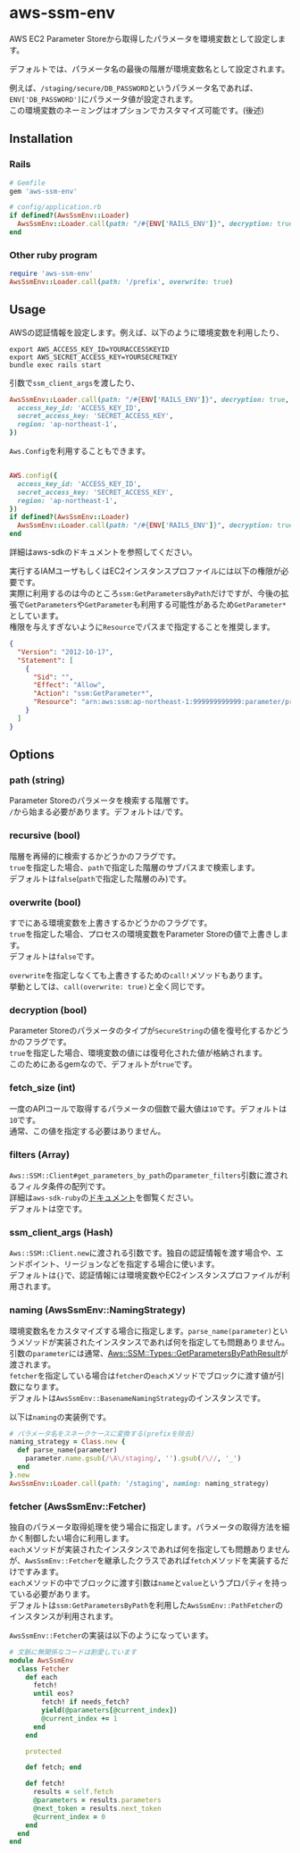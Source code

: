 # aws-ssm-env

AWS EC2 Parameter Storeから取得したパラメータを環境変数として設定します。  

デフォルトでは、パラメータ名の最後の階層が環境変数名として設定されます。  

例えば、`/staging/secure/DB_PASSWORD`というパラメータ名であれば、`ENV['DB_PASSWORD']`にパラメータ値が設定されます。  
この環境変数のネーミングはオプションでカスタマイズ可能です。(後述)

## Installation

### Rails

```ruby
# Gemfile
gem 'aws-ssm-env'
```

```ruby
# config/application.rb
if defined?(AwsSsmEnv::Loader)
  AwsSsmEnv::Loader.call(path: "/#{ENV['RAILS_ENV']}", decryption: true)
end
```

### Other ruby program

```ruby
require 'aws-ssm-env'
AwsSsmEnv::Loader.call(path: '/prefix', overwrite: true)
```

## Usage

AWSの認証情報を設定します。例えば、以下のように環境変数を利用したり、

```shell
export AWS_ACCESS_KEY_ID=YOURACCESSKEYID
export AWS_SECRET_ACCESS_KEY=YOURSECRETKEY
bundle exec rails start
```

引数で`ssm_client_args`を渡したり、

```ruby
AwsSsmEnv::Loader.call(path: "/#{ENV['RAILS_ENV']}", decryption: true, ssm_client_args: {
  access_key_id: 'ACCESS_KEY_ID',
  secret_access_key: 'SECRET_ACCESS_KEY',
  region: 'ap-northeast-1',
})

```

`Aws.Config`を利用することもできます。

```ruby

AWS.config({
  access_key_id: 'ACCESS_KEY_ID',
  secret_access_key: 'SECRET_ACCESS_KEY',
  region: 'ap-northeast-1',
})
if defined?(AwsSsmEnv::Loader)
  AwsSsmEnv::Loader.call(path: "/#{ENV['RAILS_ENV']}", decryption: true)
end
```

詳細はaws-sdkのドキュメントを参照してください。

実行するIAMユーザもしくはEC2インスタンスプロファイルには以下の権限が必要です。  
実際に利用するのは今のところ`ssm:GetParametersByPath`だけですが、今後の拡張で`GetParameters`や`GetParameter`も利用する可能性があるため`GetParameter*`としています。  
権限を与えすぎないように`Resource`でパスまで指定することを推奨します。

```json
{
  "Version": "2012-10-17",
  "Statement": [
    {
      "Sid": "",
      "Effect": "Allow",
      "Action": "ssm:GetParameter*",
      "Resource": "arn:aws:ssm:ap-northeast-1:999999999999:parameter/prefix/*"  
    }
  ]
}

```

## Options

### path (string)

Parameter Storeのパラメータを検索する階層です。  
`/`から始まる必要があります。デフォルトは`/`です。

### recursive (bool)

階層を再帰的に検索するかどうかのフラグです。  
`true`を指定した場合、`path`で指定した階層のサブパスまで検索します。  
デフォルトは`false`(`path`で指定した階層のみ)です。

### overwrite (bool)

すでにある環境変数を上書きするかどうかのフラグです。  
`true`を指定した場合、プロセスの環境変数をParameter Storeの値で上書きします。  
デフォルトは`false`です。

`overwrite`を指定しなくても上書きするための`call!`メソッドもあります。  
挙動としては、`call(overwrite: true)`と全く同じです。

### decryption (bool)

Parameter Storeのパラメータのタイプが`SecureString`の値を復号化するかどうかのフラグです。  
`true`を指定した場合、環境変数の値には復号化された値が格納されます。  
このためにあるgemなので、デフォルトが`true`です。

### fetch_size (int)

一度のAPIコールで取得するパラメータの個数で最大値は`10`です。デフォルトは`10`です。  
通常、この値を指定する必要はありません。


### filters (Array)

`Aws::SSM::Client#get_parameters_by_path`の`parameter_filters`引数に渡されるフィルタ条件の配列です。  
詳細は`aws-sdk-ruby`の[ドキュメント](http://docs.aws.amazon.com/sdkforruby/api/Aws/SSM/Types/ParameterStringFilter.html)を御覧ください。  
デフォルトは空です。

### ssm_client_args (Hash)

`Aws::SSM::Client.new`に渡される引数です。独自の認証情報を渡す場合や、エンドポイント、リージョンなどを指定する場合に使います。  
デフォルトは`{}`で、認証情報には環境変数やEC2インスタンスプロファイルが利用されます。

### naming (AwsSsmEnv::NamingStrategy)

環境変数名をカスタマイズする場合に指定します。`parse_name(parameter)`というメソッドが実装されたインスタンスであれば何を指定しても問題ありません。  
引数の`parameter`には通常、[Aws::SSM::Types::GetParametersByPathResult](http://docs.aws.amazon.com/sdkforruby/api/Aws/SSM/Types/GetParametersByPathResult.html)が渡されます。  
`fetcher`を指定している場合は`fetcher`の`each`メソッドでブロックに渡す値が引数になります。  
デフォルトは`AwsSsmEnv::BasenameNamingStrategy`のインスタンスです。

以下は`naming`の実装例です。

```ruby
# パラメータ名をスネークケースに変換する(prefixを除去)
naming_strategy = Class.new {
  def parse_name(parameter)
    parameter.name.gsub(/\A\/staging/, '').gsub(/\//, '_')
  end
}.new
AwsSsmEnv::Loader.call(path: '/staging', naming: naming_strategy)
```

### fetcher (AwsSsmEnv::Fetcher)

独自のパラメータ取得処理を使う場合に指定します。パラメータの取得方法を細かく制御したい場合に利用します。  
`each`メソッドが実装されたインスタンスであれば何を指定しても問題ありませんが、`AwsSsmEnv::Fetcher`を継承したクラスであれば`fetch`メソッドを実装するだけですみます。  
`each`メソッドの中でブロックに渡す引数は`name`と`value`というプロパティを持っている必要があります。  
デフォルトは`ssm:GetParametersByPath`を利用した`AwsSsmEnv::PathFetcher`のインスタンスが利用されます。

`AwsSsmEnv::Fetcher`の実装は以下のようになっています。

```ruby
# 文脈に無関係なコードは割愛しています
module AwsSsmEnv
  class Fetcher
    def each
      fetch!
      until eos?
        fetch! if needs_fetch?
        yield(@parameters[@current_index])
        @current_index += 1
      end
    end

    protected

    def fetch; end

    def fetch!
      results = self.fetch
      @parameters = results.parameters
      @next_token = results.next_token
      @current_index = 0
    end
  end
end
```
